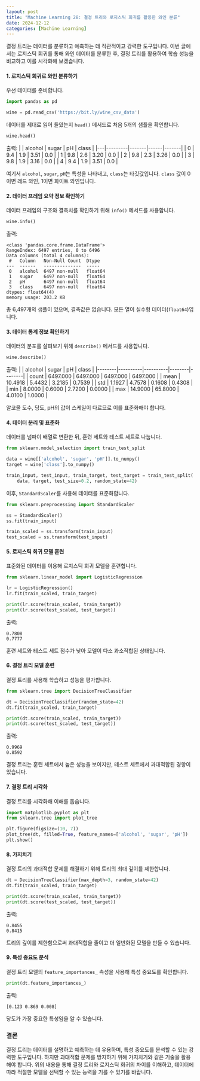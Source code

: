```yaml
---
layout: post
title: "Machine Learning 28: 결정 트리와 로지스틱 회귀를 활용한 와인 분류"
date: 2024-12-12
categories: [Machine Learning]
---
```



결정 트리는 데이터를 분류하고 예측하는 데 직관적이고 강력한 도구입니다. 이번 글에서는 로지스틱 회귀를 통해 와인 데이터를 분류한 후, 결정 트리를 활용하여 학습 성능을 비교하고 이를 시각화해 보겠습니다.

#### 1. 로지스틱 회귀로 와인 분류하기

우선 데이터를 준비합니다.
```python
import pandas as pd

wine = pd.read_csv('https://bit.ly/wine_csv_data')
```

데이터를 제대로 읽어 들였는지 `head()` 메서드로 처음 5개의 샘플을 확인합니다.
```python
wine.head()
```
출력:
|  | alcohol | sugar | pH   | class |
|---|---------|-------|------|-------|
| 0 | 9.4     | 1.9   | 3.51 | 0.0   |
| 1 | 9.8     | 2.6   | 3.20 | 0.0   |
| 2 | 9.8     | 2.3   | 3.26 | 0.0   |
| 3 | 9.8     | 1.9   | 3.16 | 0.0   |
| 4 | 9.4     | 1.9   | 3.51 | 0.0   |

여기서 `alcohol`, `sugar`, `pH`는 특성을 나타내고, `class`는 타깃값입니다. `class` 값이 0이면 레드 와인, 1이면 화이트 와인입니다.

#### 2. 데이터 프레임 요약 정보 확인하기
데이터 프레임의 구조와 결측치를 확인하기 위해 `info()` 메서드를 사용합니다.
```python
wine.info()
```
출력:
```plaintext
<class 'pandas.core.frame.DataFrame'>
RangeIndex: 6497 entries, 0 to 6496
Data columns (total 4 columns):
 #   Column   Non-Null Count  Dtype  
---  ------   --------------  -----  
 0   alcohol  6497 non-null   float64
 1   sugar    6497 non-null   float64
 2   pH       6497 non-null   float64
 3   class    6497 non-null   float64
dtypes: float64(4)
memory usage: 203.2 KB
```
총 6,497개의 샘플이 있으며, 결측값은 없습니다. 모든 열이 실수형 데이터(`float64`)입니다.

#### 3. 데이터 통계 정보 확인하기
데이터의 분포를 살펴보기 위해 `describe()` 메서드를 사용합니다.
```python
wine.describe()
```
출력:
|        | alcohol  | sugar    | pH     | class  |
|--------|----------|----------|--------|--------|
| count  | 6497.000 | 6497.000 | 6497.000 | 6497.000 |
| mean   | 10.4918  | 5.4432   | 3.2185 | 0.7539 |
| std    | 1.1927   | 4.7578   | 0.1608 | 0.4308 |
| min    | 8.0000   | 0.6000   | 2.7200 | 0.0000 |
| max    | 14.9000  | 65.8000  | 4.0100 | 1.0000 |

알코올 도수, 당도, pH의 값이 스케일이 다르므로 이를 표준화해야 합니다.

#### 4. 데이터 분리 및 표준화
데이터를 넘파이 배열로 변환한 뒤, 훈련 세트와 테스트 세트로 나눕니다.
```python
from sklearn.model_selection import train_test_split

data = wine[['alcohol', 'sugar', 'pH']].to_numpy()
target = wine['class'].to_numpy()

train_input, test_input, train_target, test_target = train_test_split(
    data, target, test_size=0.2, random_state=42)
```
이후, `StandardScaler`를 사용해 데이터를 표준화합니다.
```python
from sklearn.preprocessing import StandardScaler

ss = StandardScaler()
ss.fit(train_input)

train_scaled = ss.transform(train_input)
test_scaled = ss.transform(test_input)
```

#### 5. 로지스틱 회귀 모델 훈련
표준화된 데이터를 이용해 로지스틱 회귀 모델을 훈련합니다.
```python
from sklearn.linear_model import LogisticRegression

lr = LogisticRegression()
lr.fit(train_scaled, train_target)

print(lr.score(train_scaled, train_target))
print(lr.score(test_scaled, test_target))
```
출력:
```plaintext
0.7808
0.7777
```
훈련 세트와 테스트 세트 점수가 낮아 모델이 다소 과소적합된 상태입니다.

#### 6. 결정 트리 모델 훈련
결정 트리를 사용해 학습하고 성능을 평가합니다.
```python
from sklearn.tree import DecisionTreeClassifier

dt = DecisionTreeClassifier(random_state=42)
dt.fit(train_scaled, train_target)

print(dt.score(train_scaled, train_target))
print(dt.score(test_scaled, test_target))
```
출력:
```plaintext
0.9969
0.8592
```
결정 트리는 훈련 세트에서 높은 성능을 보이지만, 테스트 세트에서 과대적합된 경향이 있습니다.

#### 7. 결정 트리 시각화
결정 트리를 시각화해 이해를 돕습니다.
```python
import matplotlib.pyplot as plt
from sklearn.tree import plot_tree

plt.figure(figsize=(10, 7))
plot_tree(dt, filled=True, feature_names=['alcohol', 'sugar', 'pH'])
plt.show()
```

#### 8. 가지치기
결정 트리의 과대적합 문제를 해결하기 위해 트리의 최대 깊이를 제한합니다.
```python
dt = DecisionTreeClassifier(max_depth=3, random_state=42)
dt.fit(train_scaled, train_target)

print(dt.score(train_scaled, train_target))
print(dt.score(test_scaled, test_target))
```
출력:
```plaintext
0.8455
0.8415
```
트리의 깊이를 제한함으로써 과대적합을 줄이고 더 일반화된 모델을 만들 수 있습니다.

#### 9. 특성 중요도 분석
결정 트리 모델의 `feature_importances_` 속성을 사용해 특성 중요도를 확인합니다.
```python
print(dt.feature_importances_)
```
출력:
```plaintext
[0.123 0.869 0.008]
```
당도가 가장 중요한 특성임을 알 수 있습니다.

### 결론
결정 트리는 데이터를 설명하고 예측하는 데 유용하며, 특성 중요도를 분석할 수 있는 강력한 도구입니다. 하지만 과대적합 문제를 방지하기 위해 가지치기와 같은 기술을 활용해야 합니다. 위의 내용을 통해 결정 트리와 로지스틱 회귀의 차이를 이해하고, 데이터에 따라 적절한 모델을 선택할 수 있는 능력을 기를 수 있기를 바랍니다.

